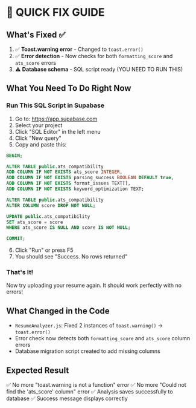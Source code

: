 # 🚀 QUICK FIX GUIDE

## What's Fixed ✅

1. ✅ **Toast.warning error** - Changed to `toast.error()`
2. ✅ **Error detection** - Now checks for both `formatting_score` and `ats_score` errors
3. ⚠️ **Database schema** - SQL script ready (YOU NEED TO RUN THIS)

## What You Need To Do Right Now

### Run This SQL Script in Supabase

1. Go to: https://app.supabase.com
2. Select your project
3. Click "SQL Editor" in the left menu
4. Click "New query"
5. Copy and paste this:

```sql
BEGIN;

ALTER TABLE public.ats_compatibility 
ADD COLUMN IF NOT EXISTS ats_score INTEGER,
ADD COLUMN IF NOT EXISTS parsing_success BOOLEAN DEFAULT true,
ADD COLUMN IF NOT EXISTS format_issues TEXT[],
ADD COLUMN IF NOT EXISTS keyword_optimization TEXT;

ALTER TABLE public.ats_compatibility 
ALTER COLUMN score DROP NOT NULL;

UPDATE public.ats_compatibility 
SET ats_score = score 
WHERE ats_score IS NULL AND score IS NOT NULL;

COMMIT;
```

6. Click "Run" or press F5
7. You should see "Success. No rows returned"

### That's It!

Now try uploading your resume again. It should work perfectly with no errors!

## What Changed in the Code

- `ResumeAnalyzer.js`: Fixed 2 instances of `toast.warning()` → `toast.error()`
- Error check now detects both `formatting_score` and `ats_score` column errors
- Database migration script created to add missing columns

## Expected Result

✅ No more "toast.warning is not a function" error
✅ No more "Could not find the 'ats_score' column" error
✅ Analysis saves successfully to database
✅ Success message displays correctly
